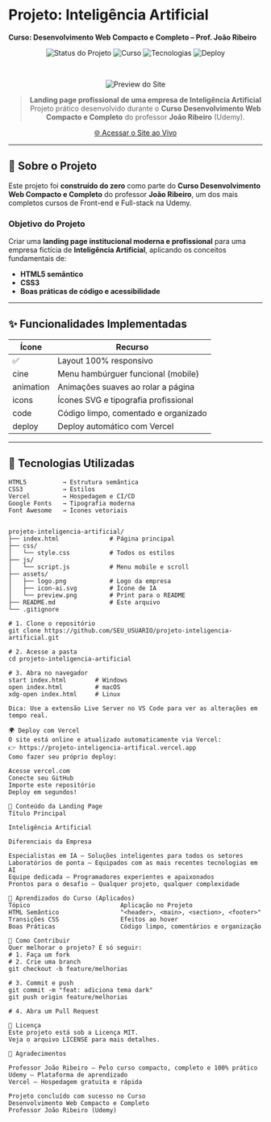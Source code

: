 # Projeto: Inteligência Artificial  
**Curso: Desenvolvimento Web Compacto e Completo – Prof. João Ribeiro**

<div align="center">

![Status do Projeto](https://img.shields.io/badge/Status-Concluído-brightgreen?style=for-the-badge&logo=todoist)
![Curso](https://img.shields.io/badge/Curso-João%20Ribeiro-FF6B00?style=for-the-badge&logo=udemy)
![Tecnologias](https://img.shields.io/badge/HTML5%20%7C%20CSS3%20%7C%20JS-1572B6?style=for-the-badge&logo=html5&logoColor=white)
![Deploy](https://img.shields.io/badge/Deploy-Vercel-000000?style=for-the-badge&logo=vercel&logoColor=white)

<br>

![Preview do Site](https://api.screenshotlayer.com/api/capture?access_key=SEU_ACCESS_KEY&url=https://projeto-inteligencia-artifical.vercel.app&viewport=1920x1080&width=1200&format=PNG&css_url=&delay=3&force=1)

> **Landing page profissional de uma empresa de Inteligência Artificial**  
> Projeto prático desenvolvido durante o **Curso Desenvolvimento Web Compacto e Completo** do professor **João Ribeiro** (Udemy).

[🌐 Acessar o Site ao Vivo](https://projeto-inteligencia-artifical.vercel.app/index.html)

</div>

---

## 📖 Sobre o Projeto

Este projeto foi **construído do zero** como parte do **Curso Desenvolvimento Web Compacto e Completo** do professor **João Ribeiro**, um dos mais completos cursos de Front-end e Full-stack na Udemy.

### Objetivo do Projeto
Criar uma **landing page institucional moderna e profissional** para uma empresa fictícia de **Inteligência Artificial**, aplicando os conceitos fundamentais de:

- **HTML5 semântico**
- **CSS3**
- **Boas práticas de código e acessibilidade**

---

## ✨ Funcionalidades Implementadas

| Ícone | Recurso |
|-------|--------|
| ✅ | Layout 100% responsivo |
|cine | Menu hambúrguer funcional (mobile) |
|animation | Animações suaves ao rolar a página |
|icons | Ícones SVG e tipografia profissional |
|code | Código limpo, comentado e organizado |
|deploy | Deploy automático com Vercel |

---

## 🚀 Tecnologias Utilizadas

```text
HTML5          → Estrutura semântica
CSS3           → Estilos
Vercel         → Hospedagem e CI/CD
Google Fonts   → Tipografia moderna
Font Awesome   → Ícones vetoriais


projeto-inteligencia-artificial/
├── index.html              # Página principal
├── css/
│   └── style.css           # Todos os estilos
├── js/
│   └── script.js           # Menu mobile e scroll
├── assets/
│   ├── logo.png            # Logo da empresa
│   ├── icon-ai.svg         # Ícone de IA
│   └── preview.png         # Print para o README
├── README.md               # Este arquivo
└── .gitignore

# 1. Clone o repositório
git clone https://github.com/SEU_USUARIO/projeto-inteligencia-artificial.git

# 2. Acesse a pasta
cd projeto-inteligencia-artificial

# 3. Abra no navegador
start index.html        # Windows
open index.html         # macOS
xdg-open index.html     # Linux

Dica: Use a extensão Live Server no VS Code para ver as alterações em tempo real.

🌍 Deploy com Vercel
O site está online e atualizado automaticamente via Vercel:
👉 https://projeto-inteligencia-artifical.vercel.app
Como fazer seu próprio deploy:

Acesse vercel.com
Conecte seu GitHub
Importe este repositório
Deploy em segundos!

🎨 Conteúdo da Landing Page
Título Principal

Inteligência Artificial

Diferenciais da Empresa

Especialistas em IA – Soluções inteligentes para todos os setores
Laboratórios de ponta – Equipados com as mais recentes tecnologias em AI
Equipe dedicada – Programadores experientes e apaixonados
Prontos para o desafio – Qualquer projeto, qualquer complexidade

🧠 Aprendizados do Curso (Aplicados)
Tópico                         Aplicação no Projeto
HTML Semântico                 "<header>, <main>, <section>, <footer>"
Transições CSS                 Efeitos ao hover 
Boas Práticas                  Código limpo, comentários e organização

🤝 Como Contribuir
Quer melhorar o projeto? É só seguir:
# 1. Faça um fork
# 2. Crie uma branch
git checkout -b feature/melhorias

# 3. Commit e push
git commit -m "feat: adiciona tema dark"
git push origin feature/melhorias

# 4. Abra um Pull Request

📜 Licença
Este projeto está sob a Licença MIT.
Veja o arquivo LICENSE para mais detalhes.

🙌 Agradecimentos

Professor João Ribeiro – Pelo curso compacto, completo e 100% prático
Udemy – Plataforma de aprendizado
Vercel – Hospedagem gratuita e rápida

Projeto concluído com sucesso no Curso
Desenvolvimento Web Compacto e Completo
Professor João Ribeiro (Udemy)
